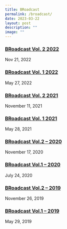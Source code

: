 ```yaml
---
title: BRoadcast
permalink: /broadcast/
date: 2023-03-22
layout: post
description: ""
image: ""
---
```

<h3><a title="BRoadcast Vol. 1 2022" href="/2022/11/21/broadcast-vol-2-2022/" rel="bookmark">BRoadcast Vol. 2 2022</a></h3>
<div>Nov 21, 2022</div>

<h3><a title="BRoadcast Vol. 1 2022" href="/2022/05/27/broadcast-vol-1-2022/" rel="bookmark">BRoadcast Vol. 1 2022</a></h3>
<div>May 27, 2022</div>

<h3><a title="BRoadcast Vol. 2 2021" href="/2021/11/11/broadcast-vol-2-2021/" rel="bookmark">BRoadcast Vol. 2 2021</a></h3>
<div>November 11, 2021</div>

<h3><a title="BRoadcast Vol. 1 2021" href="/2021/05/28/broadcast-vol-1-2021/" rel="bookmark">BRoadcast Vol. 1 2021</a></h3>
<div>May 28, 2021</div>

<h3><a title="BRoadcast Vol.2 – 2020" href="/2020/11/17/broadcast-vol-2-2020/" rel="bookmark">BRoadcast Vol.2 – 2020</a></h3>
<div>November 17, 2020</div>

<h3><a title="BRoadcast Vol.1 – 2020" href="/2020/07/24/broadcast-vol-1-2020/" rel="bookmark">BRoadcast Vol.1 – 2020</a></h3>
<div>July 24, 2020</div>

<h3><a title="BRoadcast Vol.2 – 2019" href="/2019/11/26/broadcast-vol-2-2019/" rel="bookmark">BRoadcast Vol.2 – 2019</a></h3>
<div>November 26, 2019</div>

<h3><a title="BRoadcast Vol.1 – 2019" href="/2019/05/29/broadcast-vol-1-2019/" rel="bookmark">BRoadcast Vol.1 – 2019</a></h3>
<div>May 29, 2019</div>